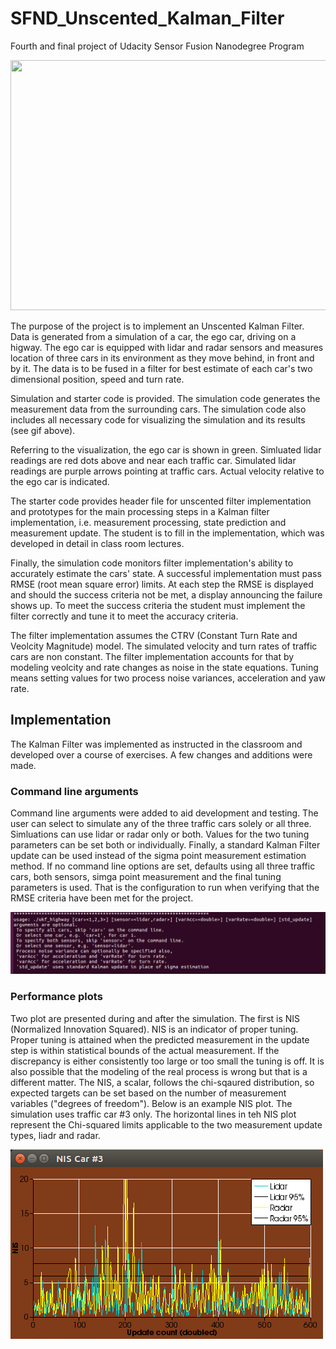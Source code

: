 # SFND_Unscented_Kalman_Filter
Fourth and final project of Udacity Sensor Fusion Nanodegree Program

<img src="media/ukf_highway_tracked.gif" width="700" height="400" />

The purpose of the project is to implement an Unscented Kalman Filter. Data is generated from a simulation of a car, the ego car, driving on a higway. The ego car is equipped with lidar and radar sensors and measures location of three cars in its environment as they move behind, in front and by it. The data is to be fused in a filter for best estimate of each car's two dimensional position, speed and turn rate.

Simulation and starter code is provided. The simulation code generates the measurement data from the surrounding cars. The simulation code also includes all necessary code for visualizing the simulation and its results (see gif above).

Referring to the visualization, the ego car is shown in green. Simluated lidar readings are red dots above and near each traffic car. Simulated lidar readings are purple arrows pointing at traffic cars. Actual velocity relative to the ego car is indicated.

The starter code provides header file for unscented filter implementation and prototypes for the main processing steps in a Kalman filter implementation, i.e. measurement processing, state prediction and measurement update. The student is to fill in the implementation, which was developed in detail in class room lectures.

Finally, the simulation code monitors filter implementation's ability to accurately estimate the cars' state. A successful implementation must pass RMSE (root mean square error) limits. At each step the RMSE is displayed and should the success criteria not be met, a display announcing the failure shows up. To meet the success criteria the student must implement the filter correctly and tune it to meet the accuracy criteria.

The filter implementation assumes the CTRV (Constant Turn Rate and Veolcity Magnitude) model. The simulated velocity and turn rates of traffic cars are non constant. The filter implementation accounts for that by modeling veolcity and rate changes as noise in the state equations. Tuning means setting values for two process noise variances, acceleration and yaw rate.

## Implementation

The Kalman Filter was implemented as instructed in the classroom and developed over a course of exercises. A few changes and additions were made.

### Command line arguments

Command line arguments were added to aid development and testing. The user can select to simulate any of the three traffic cars solely or all three. Simluations can use lidar or radar only or both. Values for the two tuning parameters can be set both or individually. Finally, a standard Kalman Filter update can be used instead of the sigma point measurement estimation method. If no command line options are set, defaults using all three traffic cars, both sensors, simga point measurement and the final tuning parameters is used. That is the configuration to run when verifying that the RMSE criteria have been met for the project.

<img src="media/options.png" width="700" />

### Performance plots

Two plot are presented during and after the simulation. The first is NIS (Normalized Innovation Squared). NIS is an indicator of proper tuning. Proper tuning is attained when the predicted measurement in the update step is within statistical bounds of the actual measurement. If the discrepancy is either consistently too large or too small the tuning is off. It is also possible that the modeling of the real process is wrong but that is a different matter. The NIS, a scalar, follows the chi-sqaured distribution, so expected targets can be set based on the number of measurement variables ("degrees of freedom"). Below is an example NIS plot. The simulation uses traffic car #3 only. The horizontal lines in teh NIS plot represent the Chi-squared limits applicable to the two measurement update types, liadr and radar.

<img src="media/NIS-C3.png" />

